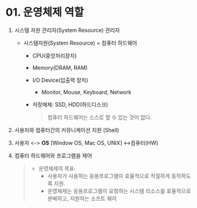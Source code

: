 # 01. 운영체제 역할

1. 시스템 자원 관리자\(System Resource\) 관리자
   * 시스템자원\(System Resource\) = 컴퓨터 하드웨어
     * CPU\(중앙처리장치\)
     * Memory\(DRAM, RAM\)
     * I/O Device\(입출력 장치\)
       * Monitor, Mouse, Keyboard, Network
     * 저장매체: SSD, HDD\(하드디스크\)

       > 컴퓨터 하드웨어는 스스로 할 수 있는 것이 없다.
2. 사용자와 컴퓨터간의 커뮤니케이션 지원 \(Shell\)
3. 사용자 &lt;-&gt; **OS** \[Window OS, Mac OS, UNIX\] &lt;-&gt;컴퓨터\(HW\)
4. 컴퓨터 하드웨어와 프로그램을 제어

   > * 운영체제의 목표:   
   >   * 사용자가 사용하는 응용프로그램이 효율적으로 적절하게 동작하도록 지원.  
   >   * 운영체제는 응용프로그램이 요청하는 시스템 리소스를 효율적으로 분배하고, 지원하는 소프트 웨어


